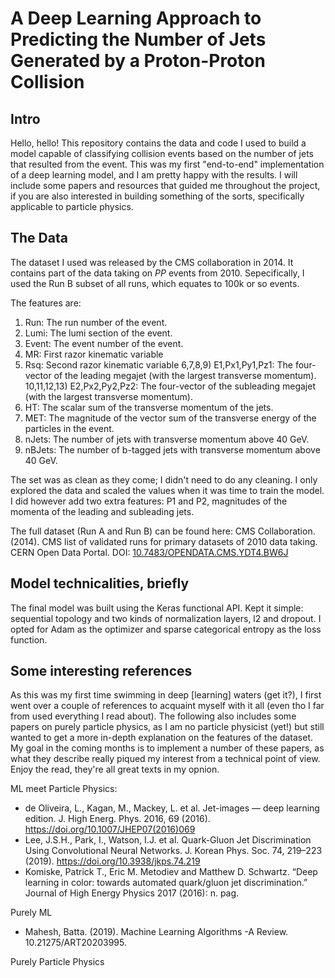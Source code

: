 # A Deep Learning Approach to Predicting the Number of Jets Generated by a Proton-Proton Collision 

## Intro

Hello, hello! This repository contains the data and code I used to build a model capable of classifying collision events 
based on the number of jets that resulted from the event. This was my first "end-to-end" implementation of a deep learning model, and I am pretty happy with the results. I will include some papers and resources that guided me throughout the project, if you are also interested in 
building something of the sorts, specifically applicable to particle physics. 

## The Data

The dataset I used was released by the CMS collaboration in 2014. It contains part of the data taking on $PP$ events from 2010. Sepecifically, I used the Run B subset of all runs, which equates to 100k or so events. 

The features are: 

1) Run: The run number of the event.
2) Lumi: The lumi section of the event.
3) Event: The event number of the event.
4) MR: First razor kinematic variable
5) Rsq: Second razor kinematic variable
6,7,8,9) E1,Px1,Py1,Pz1: The four-vector of the leading megajet (with the largest transverse momentum).
10,11,12,13) E2,Px2,Py2,Pz2: The four-vector of the subleading megajet (with the largest transverse momentum).
14) HT: The scalar sum of the transverse momentum of the jets.
15) MET: The magnitude of the vector sum of the transverse energy of the particles in the event.
16) nJets: The number of jets with transverse momentum above 40 GeV.
17) nBJets: The number of b-tagged jets with transverse momentum above 40 GeV.

The set was as clean as they come; I didn't need to do any cleaning. I only explored the data and scaled the values when it was time to train the model. I did however add two extra features: P1 and P2, magnitudes of the momenta of the leading and subleading jets.

The full dataset (Run A and Run B) can be found here: CMS Collaboration. (2014). CMS list of validated runs for primary datasets of 2010 data taking. CERN Open Data Portal. DOI: [10.7483/OPENDATA.CMS.YDT4.BW6J](https://doi.org/10.7483/OPENDATA.CMS.YDT4.BW6J)

## Model technicalities, briefly

The final model was built using the Keras functional API. Kept it simple: sequential topology and two kinds of normalization layers, l2 and dropout. I opted for Adam as the optimizer and sparse categorical entropy as the loss function. 

## Some interesting references

As this was my first time swimming in deep [learning] waters (get it?), I first went over a couple of references to acquaint myself with it all (even tho I far from used everything I read about). The following also includes some papers on purely particle physics, as I am no particle physicist (yet!) but still wanted to get a more in-depth explanation on the features of the dataset. My goal in the coming months is to implement a number of these papers, as what they describe really piqued my interest from a technical point of view. Enjoy the read, they're all great texts in my opnion.

ML meet Particle Physics:
- de Oliveira, L., Kagan, M., Mackey, L. et al. Jet-images — deep learning edition. J. High Energ. Phys. 2016, 69 (2016). https://doi.org/10.1007/JHEP07(2016)069
- Lee, J.S.H., Park, I., Watson, I.J. et al. Quark-Gluon Jet Discrimination Using Convolutional Neural Networks. J. Korean Phys. Soc. 74, 219–223 (2019). https://doi.org/10.3938/jkps.74.219
- Komiske, Patrick T., Eric M. Metodiev and Matthew D. Schwartz. “Deep learning in color: towards automated quark/gluon jet discrimination.” Journal of High Energy Physics 2017 (2016): n. pag.

Purely ML
- Mahesh, Batta. (2019). Machine Learning Algorithms -A Review. 10.21275/ART20203995.

Purely Particle Physics




